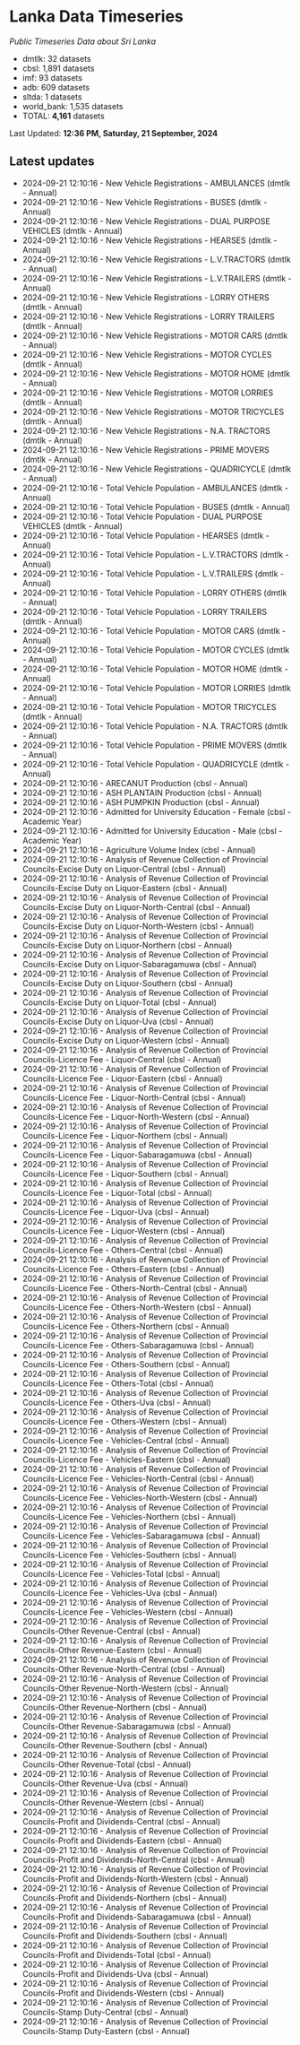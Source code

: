 # Lanka Data Timeseries
*Public Timeseries Data about Sri Lanka*

* dmtlk: 32 datasets
* cbsl: 1,891 datasets
* imf: 93 datasets
* adb: 609 datasets
* sltda: 1 datasets
* world_bank: 1,535 datasets
* TOTAL: **4,161** datasets

Last Updated: **12:36 PM, Saturday, 21 September, 2024**

## Latest updates

* 2024-09-21 12:10:16 - New Vehicle Registrations - AMBULANCES (dmtlk - Annual)
* 2024-09-21 12:10:16 - New Vehicle Registrations - BUSES (dmtlk - Annual)
* 2024-09-21 12:10:16 - New Vehicle Registrations - DUAL PURPOSE VEHICLES (dmtlk - Annual)
* 2024-09-21 12:10:16 - New Vehicle Registrations - HEARSES (dmtlk - Annual)
* 2024-09-21 12:10:16 - New Vehicle Registrations - L.V.TRACTORS (dmtlk - Annual)
* 2024-09-21 12:10:16 - New Vehicle Registrations - L.V.TRAILERS (dmtlk - Annual)
* 2024-09-21 12:10:16 - New Vehicle Registrations - LORRY OTHERS (dmtlk - Annual)
* 2024-09-21 12:10:16 - New Vehicle Registrations - LORRY TRAILERS (dmtlk - Annual)
* 2024-09-21 12:10:16 - New Vehicle Registrations - MOTOR CARS (dmtlk - Annual)
* 2024-09-21 12:10:16 - New Vehicle Registrations - MOTOR CYCLES (dmtlk - Annual)
* 2024-09-21 12:10:16 - New Vehicle Registrations - MOTOR HOME (dmtlk - Annual)
* 2024-09-21 12:10:16 - New Vehicle Registrations - MOTOR LORRIES (dmtlk - Annual)
* 2024-09-21 12:10:16 - New Vehicle Registrations - MOTOR TRICYCLES (dmtlk - Annual)
* 2024-09-21 12:10:16 - New Vehicle Registrations - N.A. TRACTORS (dmtlk - Annual)
* 2024-09-21 12:10:16 - New Vehicle Registrations - PRIME MOVERS (dmtlk - Annual)
* 2024-09-21 12:10:16 - New Vehicle Registrations - QUADRICYCLE (dmtlk - Annual)
* 2024-09-21 12:10:16 - Total Vehicle Population - AMBULANCES (dmtlk - Annual)
* 2024-09-21 12:10:16 - Total Vehicle Population - BUSES (dmtlk - Annual)
* 2024-09-21 12:10:16 - Total Vehicle Population - DUAL PURPOSE VEHICLES (dmtlk - Annual)
* 2024-09-21 12:10:16 - Total Vehicle Population - HEARSES (dmtlk - Annual)
* 2024-09-21 12:10:16 - Total Vehicle Population - L.V.TRACTORS (dmtlk - Annual)
* 2024-09-21 12:10:16 - Total Vehicle Population - L.V.TRAILERS (dmtlk - Annual)
* 2024-09-21 12:10:16 - Total Vehicle Population - LORRY OTHERS (dmtlk - Annual)
* 2024-09-21 12:10:16 - Total Vehicle Population - LORRY TRAILERS (dmtlk - Annual)
* 2024-09-21 12:10:16 - Total Vehicle Population - MOTOR CARS (dmtlk - Annual)
* 2024-09-21 12:10:16 - Total Vehicle Population - MOTOR CYCLES (dmtlk - Annual)
* 2024-09-21 12:10:16 - Total Vehicle Population - MOTOR HOME (dmtlk - Annual)
* 2024-09-21 12:10:16 - Total Vehicle Population - MOTOR LORRIES (dmtlk - Annual)
* 2024-09-21 12:10:16 - Total Vehicle Population - MOTOR TRICYCLES (dmtlk - Annual)
* 2024-09-21 12:10:16 - Total Vehicle Population - N.A. TRACTORS (dmtlk - Annual)
* 2024-09-21 12:10:16 - Total Vehicle Population - PRIME MOVERS (dmtlk - Annual)
* 2024-09-21 12:10:16 - Total Vehicle Population - QUADRICYCLE (dmtlk - Annual)
* 2024-09-21 12:10:16 - ARECANUT Production (cbsl - Annual)
* 2024-09-21 12:10:16 - ASH PLANTAIN Production (cbsl - Annual)
* 2024-09-21 12:10:16 - ASH PUMPKIN Production (cbsl - Annual)
* 2024-09-21 12:10:16 - Admitted for University Education - Female (cbsl - Academic Year)
* 2024-09-21 12:10:16 - Admitted for University Education - Male (cbsl - Academic Year)
* 2024-09-21 12:10:16 - Agriculture Volume Index (cbsl - Annual)
* 2024-09-21 12:10:16 - Analysis of Revenue Collection of Provincial Councils-Excise Duty on Liquor-Central (cbsl - Annual)
* 2024-09-21 12:10:16 - Analysis of Revenue Collection of Provincial Councils-Excise Duty on Liquor-Eastern (cbsl - Annual)
* 2024-09-21 12:10:16 - Analysis of Revenue Collection of Provincial Councils-Excise Duty on Liquor-North-Central (cbsl - Annual)
* 2024-09-21 12:10:16 - Analysis of Revenue Collection of Provincial Councils-Excise Duty on Liquor-North-Western (cbsl - Annual)
* 2024-09-21 12:10:16 - Analysis of Revenue Collection of Provincial Councils-Excise Duty on Liquor-Northern (cbsl - Annual)
* 2024-09-21 12:10:16 - Analysis of Revenue Collection of Provincial Councils-Excise Duty on Liquor-Sabaragamuwa (cbsl - Annual)
* 2024-09-21 12:10:16 - Analysis of Revenue Collection of Provincial Councils-Excise Duty on Liquor-Southern (cbsl - Annual)
* 2024-09-21 12:10:16 - Analysis of Revenue Collection of Provincial Councils-Excise Duty on Liquor-Total (cbsl - Annual)
* 2024-09-21 12:10:16 - Analysis of Revenue Collection of Provincial Councils-Excise Duty on Liquor-Uva (cbsl - Annual)
* 2024-09-21 12:10:16 - Analysis of Revenue Collection of Provincial Councils-Excise Duty on Liquor-Western (cbsl - Annual)
* 2024-09-21 12:10:16 - Analysis of Revenue Collection of Provincial Councils-Licence Fee - Liquor-Central (cbsl - Annual)
* 2024-09-21 12:10:16 - Analysis of Revenue Collection of Provincial Councils-Licence Fee - Liquor-Eastern (cbsl - Annual)
* 2024-09-21 12:10:16 - Analysis of Revenue Collection of Provincial Councils-Licence Fee - Liquor-North-Central (cbsl - Annual)
* 2024-09-21 12:10:16 - Analysis of Revenue Collection of Provincial Councils-Licence Fee - Liquor-North-Western (cbsl - Annual)
* 2024-09-21 12:10:16 - Analysis of Revenue Collection of Provincial Councils-Licence Fee - Liquor-Northern (cbsl - Annual)
* 2024-09-21 12:10:16 - Analysis of Revenue Collection of Provincial Councils-Licence Fee - Liquor-Sabaragamuwa (cbsl - Annual)
* 2024-09-21 12:10:16 - Analysis of Revenue Collection of Provincial Councils-Licence Fee - Liquor-Southern (cbsl - Annual)
* 2024-09-21 12:10:16 - Analysis of Revenue Collection of Provincial Councils-Licence Fee - Liquor-Total (cbsl - Annual)
* 2024-09-21 12:10:16 - Analysis of Revenue Collection of Provincial Councils-Licence Fee - Liquor-Uva (cbsl - Annual)
* 2024-09-21 12:10:16 - Analysis of Revenue Collection of Provincial Councils-Licence Fee - Liquor-Western (cbsl - Annual)
* 2024-09-21 12:10:16 - Analysis of Revenue Collection of Provincial Councils-Licence Fee - Others-Central (cbsl - Annual)
* 2024-09-21 12:10:16 - Analysis of Revenue Collection of Provincial Councils-Licence Fee - Others-Eastern (cbsl - Annual)
* 2024-09-21 12:10:16 - Analysis of Revenue Collection of Provincial Councils-Licence Fee - Others-North-Central (cbsl - Annual)
* 2024-09-21 12:10:16 - Analysis of Revenue Collection of Provincial Councils-Licence Fee - Others-North-Western (cbsl - Annual)
* 2024-09-21 12:10:16 - Analysis of Revenue Collection of Provincial Councils-Licence Fee - Others-Northern (cbsl - Annual)
* 2024-09-21 12:10:16 - Analysis of Revenue Collection of Provincial Councils-Licence Fee - Others-Sabaragamuwa (cbsl - Annual)
* 2024-09-21 12:10:16 - Analysis of Revenue Collection of Provincial Councils-Licence Fee - Others-Southern (cbsl - Annual)
* 2024-09-21 12:10:16 - Analysis of Revenue Collection of Provincial Councils-Licence Fee - Others-Total (cbsl - Annual)
* 2024-09-21 12:10:16 - Analysis of Revenue Collection of Provincial Councils-Licence Fee - Others-Uva (cbsl - Annual)
* 2024-09-21 12:10:16 - Analysis of Revenue Collection of Provincial Councils-Licence Fee - Others-Western (cbsl - Annual)
* 2024-09-21 12:10:16 - Analysis of Revenue Collection of Provincial Councils-Licence Fee - Vehicles-Central (cbsl - Annual)
* 2024-09-21 12:10:16 - Analysis of Revenue Collection of Provincial Councils-Licence Fee - Vehicles-Eastern (cbsl - Annual)
* 2024-09-21 12:10:16 - Analysis of Revenue Collection of Provincial Councils-Licence Fee - Vehicles-North-Central (cbsl - Annual)
* 2024-09-21 12:10:16 - Analysis of Revenue Collection of Provincial Councils-Licence Fee - Vehicles-North-Western (cbsl - Annual)
* 2024-09-21 12:10:16 - Analysis of Revenue Collection of Provincial Councils-Licence Fee - Vehicles-Northern (cbsl - Annual)
* 2024-09-21 12:10:16 - Analysis of Revenue Collection of Provincial Councils-Licence Fee - Vehicles-Sabaragamuwa (cbsl - Annual)
* 2024-09-21 12:10:16 - Analysis of Revenue Collection of Provincial Councils-Licence Fee - Vehicles-Southern (cbsl - Annual)
* 2024-09-21 12:10:16 - Analysis of Revenue Collection of Provincial Councils-Licence Fee - Vehicles-Total (cbsl - Annual)
* 2024-09-21 12:10:16 - Analysis of Revenue Collection of Provincial Councils-Licence Fee - Vehicles-Uva (cbsl - Annual)
* 2024-09-21 12:10:16 - Analysis of Revenue Collection of Provincial Councils-Licence Fee - Vehicles-Western (cbsl - Annual)
* 2024-09-21 12:10:16 - Analysis of Revenue Collection of Provincial Councils-Other Revenue-Central (cbsl - Annual)
* 2024-09-21 12:10:16 - Analysis of Revenue Collection of Provincial Councils-Other Revenue-Eastern (cbsl - Annual)
* 2024-09-21 12:10:16 - Analysis of Revenue Collection of Provincial Councils-Other Revenue-North-Central (cbsl - Annual)
* 2024-09-21 12:10:16 - Analysis of Revenue Collection of Provincial Councils-Other Revenue-North-Western (cbsl - Annual)
* 2024-09-21 12:10:16 - Analysis of Revenue Collection of Provincial Councils-Other Revenue-Northern (cbsl - Annual)
* 2024-09-21 12:10:16 - Analysis of Revenue Collection of Provincial Councils-Other Revenue-Sabaragamuwa (cbsl - Annual)
* 2024-09-21 12:10:16 - Analysis of Revenue Collection of Provincial Councils-Other Revenue-Southern (cbsl - Annual)
* 2024-09-21 12:10:16 - Analysis of Revenue Collection of Provincial Councils-Other Revenue-Total (cbsl - Annual)
* 2024-09-21 12:10:16 - Analysis of Revenue Collection of Provincial Councils-Other Revenue-Uva (cbsl - Annual)
* 2024-09-21 12:10:16 - Analysis of Revenue Collection of Provincial Councils-Other Revenue-Western (cbsl - Annual)
* 2024-09-21 12:10:16 - Analysis of Revenue Collection of Provincial Councils-Profit and Dividends-Central (cbsl - Annual)
* 2024-09-21 12:10:16 - Analysis of Revenue Collection of Provincial Councils-Profit and Dividends-Eastern (cbsl - Annual)
* 2024-09-21 12:10:16 - Analysis of Revenue Collection of Provincial Councils-Profit and Dividends-North-Central (cbsl - Annual)
* 2024-09-21 12:10:16 - Analysis of Revenue Collection of Provincial Councils-Profit and Dividends-North-Western (cbsl - Annual)
* 2024-09-21 12:10:16 - Analysis of Revenue Collection of Provincial Councils-Profit and Dividends-Northern (cbsl - Annual)
* 2024-09-21 12:10:16 - Analysis of Revenue Collection of Provincial Councils-Profit and Dividends-Sabaragamuwa (cbsl - Annual)
* 2024-09-21 12:10:16 - Analysis of Revenue Collection of Provincial Councils-Profit and Dividends-Southern (cbsl - Annual)
* 2024-09-21 12:10:16 - Analysis of Revenue Collection of Provincial Councils-Profit and Dividends-Total (cbsl - Annual)
* 2024-09-21 12:10:16 - Analysis of Revenue Collection of Provincial Councils-Profit and Dividends-Uva (cbsl - Annual)
* 2024-09-21 12:10:16 - Analysis of Revenue Collection of Provincial Councils-Profit and Dividends-Western (cbsl - Annual)
* 2024-09-21 12:10:16 - Analysis of Revenue Collection of Provincial Councils-Stamp Duty-Central (cbsl - Annual)
* 2024-09-21 12:10:16 - Analysis of Revenue Collection of Provincial Councils-Stamp Duty-Eastern (cbsl - Annual)